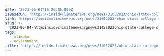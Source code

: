 ```yaml
---
date: '2023-06-04T19:26:06.000Z'
isBasedOn: 'https://insideclimatenews.org/news/31052023/ohio-state-college-climate-bill/'
link: 'https://insideclimatenews.org/news/31052023/ohio-state-college-climate-bill/'
slug: >-
  2023-06-04-httpsinsideclimatenewsorgnews31052023ohio-state-college-climate-bill
tags:
  - climate
  - environment
title: 'https://insideclimatenews.org/news/31052023/ohio-state-college-climate-bill/'
---
```


